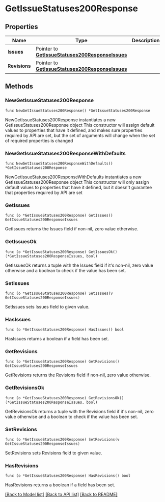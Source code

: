 # GetIssueStatuses200Response

## Properties

Name | Type | Description | Notes
------------ | ------------- | ------------- | -------------
**Issues** | Pointer to [**GetIssueStatuses200ResponseIssues**](GetIssueStatuses200ResponseIssues.md) |  | [optional] 
**Revisions** | Pointer to [**GetIssueStatuses200ResponseIssues**](GetIssueStatuses200ResponseIssues.md) |  | [optional] 

## Methods

### NewGetIssueStatuses200Response

`func NewGetIssueStatuses200Response() *GetIssueStatuses200Response`

NewGetIssueStatuses200Response instantiates a new GetIssueStatuses200Response object
This constructor will assign default values to properties that have it defined,
and makes sure properties required by API are set, but the set of arguments
will change when the set of required properties is changed

### NewGetIssueStatuses200ResponseWithDefaults

`func NewGetIssueStatuses200ResponseWithDefaults() *GetIssueStatuses200Response`

NewGetIssueStatuses200ResponseWithDefaults instantiates a new GetIssueStatuses200Response object
This constructor will only assign default values to properties that have it defined,
but it doesn't guarantee that properties required by API are set

### GetIssues

`func (o *GetIssueStatuses200Response) GetIssues() GetIssueStatuses200ResponseIssues`

GetIssues returns the Issues field if non-nil, zero value otherwise.

### GetIssuesOk

`func (o *GetIssueStatuses200Response) GetIssuesOk() (*GetIssueStatuses200ResponseIssues, bool)`

GetIssuesOk returns a tuple with the Issues field if it's non-nil, zero value otherwise
and a boolean to check if the value has been set.

### SetIssues

`func (o *GetIssueStatuses200Response) SetIssues(v GetIssueStatuses200ResponseIssues)`

SetIssues sets Issues field to given value.

### HasIssues

`func (o *GetIssueStatuses200Response) HasIssues() bool`

HasIssues returns a boolean if a field has been set.

### GetRevisions

`func (o *GetIssueStatuses200Response) GetRevisions() GetIssueStatuses200ResponseIssues`

GetRevisions returns the Revisions field if non-nil, zero value otherwise.

### GetRevisionsOk

`func (o *GetIssueStatuses200Response) GetRevisionsOk() (*GetIssueStatuses200ResponseIssues, bool)`

GetRevisionsOk returns a tuple with the Revisions field if it's non-nil, zero value otherwise
and a boolean to check if the value has been set.

### SetRevisions

`func (o *GetIssueStatuses200Response) SetRevisions(v GetIssueStatuses200ResponseIssues)`

SetRevisions sets Revisions field to given value.

### HasRevisions

`func (o *GetIssueStatuses200Response) HasRevisions() bool`

HasRevisions returns a boolean if a field has been set.


[[Back to Model list]](../README.md#documentation-for-models) [[Back to API list]](../README.md#documentation-for-api-endpoints) [[Back to README]](../README.md)


